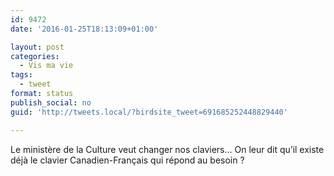 ```yaml
---
id: 9472
date: '2016-01-25T18:13:09+01:00'

layout: post
categories:
  - Vis ma vie
tags:
  - tweet
format: status
publish_social: no
guid: 'http://tweets.local/?birdsite_tweet=691685252448829440'

---
```


Le ministère de la Culture veut changer nos claviers… On leur dit qu’il existe déjà le clavier Canadien-Français qui répond au besoin ?